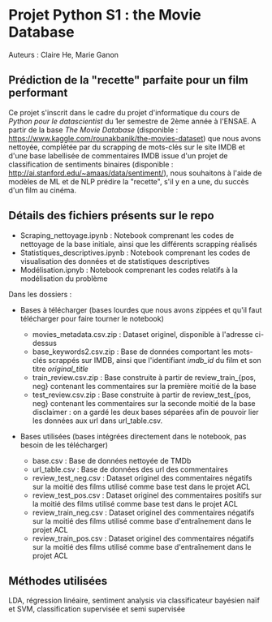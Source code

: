 # Projet Python S1 : the Movie Database
Auteurs : Claire He, Marie Ganon

## Prédiction de la "recette" parfaite pour un film performant

Ce projet s'inscrit dans le cadre du projet d'informatique du cours de *Python pour le datascientist* du 1er semestre de 2ème année à l'ENSAE. 
A partir de la base *The Movie Database* (disponible : https://www.kaggle.com/rounakbanik/the-movies-dataset) que nous avons nettoyée, complétée par du scrapping de mots-clés sur le site IMDB et d'une base labellisée de commentaires IMDB issue d'un projet de classification de sentiments binaires (disponible : http://ai.stanford.edu/~amaas/data/sentiment/), nous souhaitons à l'aide de modèles de ML et de NLP prédire la "recette", s'il y en a une, du succès d'un film au cinéma. 

## Détails des fichiers présents sur le repo

- Scraping_nettoyage.ipynb : Notebook comprenant les codes de nettoyage de la base initiale, ainsi que les différents scrapping réalisés
- Statistiques_descriptives.ipynb : Notebook comprenant les codes de visualisation des données et de statistiques descriptives
- Modélisation.ipnyb : Notebook comprenant les codes relatifs à la modélisation du problème

Dans les dossiers :
- Bases à télécharger (bases lourdes que nous avons zippées et qu'il faut télécharger pour faire tourner le notebook)
  - movies_metadata.csv.zip : Dataset originel, disponible à l'adresse ci-dessus
  - base_keywords2.csv.zip : Base de données comportant les mots-clés scrappés sur IMDB, ainsi que l'identifiant *imdb_id* du film et son titre *original_title*
  - train_review.csv.zip : Base construite à partir de review_train_{pos, neg} contenant les commentaires sur la première moitié de la base
  - test_review.csv.zip : Base construite à partir de review_test_{pos, neg} contenant les commentaires sur la seconde moitié de la base
        disclaimer : on a gardé les deux bases séparées afin de pouvoir lier les données aux url dans url_table.csv.
  
- Bases utilisées (bases intégrées directement dans le notebook, pas besoin de les télécharger)
  - base.csv : Base de données nettoyée de TMDb
  - url_table.csv : Base de données des url des commentaires
  - review_test_neg.csv : Dataset originel des commentaires négatifs sur la moitié des films utilisé comme base test dans le projet ACL
  - review_test_pos.csv : Dataset originel des commentaires positifs sur la moitié des films utilisé comme base test dans le projet ACL
  - review_train_neg.csv : Dataset originel des commentaires négatifs sur la moitié des films utilisé comme base d'entraînement dans le projet ACL
  - review_train_pos.csv : Dataset originel des commentaires négatifs sur la moitié des films utilisé comme base d'entraînement dans le projet ACL
  
  
## Méthodes utilisées 
LDA, régression linéaire,  sentiment analysis via classificateur bayésien naïf et SVM, classification supervisée et semi supervisée
